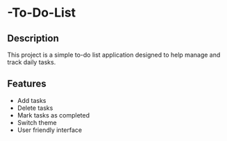 # -To-Do-List

## Description
This project is a simple to-do list application designed to help manage and track daily tasks.

## Features
- Add tasks
- Delete tasks
- Mark tasks as completed
- Switch theme
- User friendly interface
